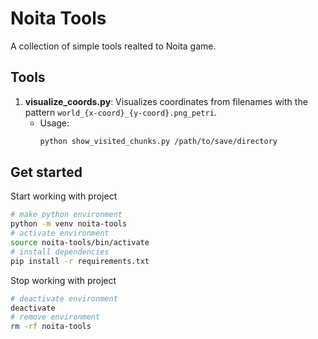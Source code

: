 # Noita Tools

A collection of simple tools realted to Noita game.

## Tools
1. **visualize_coords.py**: Visualizes coordinates from filenames with the pattern `world_{x-coord}_{y-coord}.png_petri`.
   - Usage:
     ```sh
     python show_visited_chunks.py /path/to/save/directory
     ```

## Get started
Start working with project
```sh
# make python environment
python -m venv noita-tools
# activate environment
source noita-tools/bin/activate
# install dependencies
pip install -r requirements.txt
```

Stop working with project
```sh
# deactivate environment
deactivate
# remove environment
rm -rf noita-tools
